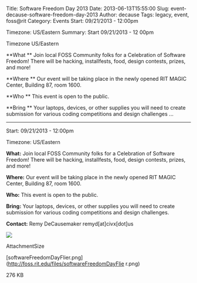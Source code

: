Title: Software Freedom Day 2013
Date: 2013-06-13T15:55:00
Slug: event-decause-software-freedom-day-2013
Author: decause
Tags: legacy, event, foss@rit
Category: Events
Start: 09/21/2013 - 12:00pm

Timezone: US/Eastern
Summary: 
	Start  09/21/2013 - 12 00pm

Timezone  US/Eastern

**What ** Join local FOSS Community folks for a Celebration of Software Freedom! There will be hacking, installfests, food, design contests, prizes, and more!

**Where ** Our event will be taking place in the newly opened RIT MAGIC Center, Building 87, room 1600.

**Who ** This event is open to the public.

**Bring ** Your laptops, devices, or other supplies you will need to create submission for various coding competitions and design challenges ... 

---
Start: 09/21/2013 - 12:00pm

Timezone: US/Eastern

**What:** Join local FOSS Community folks for a Celebration of Software Freedom! There will be hacking, installfests, food, design contests, prizes, and more!

**Where:** Our event will be taking place in the newly opened RIT MAGIC Center, Building 87, room 1600.

**Who:** This event is open to the public.

**Bring:** Your laptops, devices, or other supplies you will need to create submission for various coding competitions and design challenges.

**Contact:** Remy DeCausemaker remyd[at]civx[dot]us

![](http://foss.rit.edu/files/softwareFreedomDayFlier.png)

AttachmentSize

[softwareFreedomDayFlier.png](http://foss.rit.edu/files/softwareFreedomDayFlie
r.png)

276 KB


